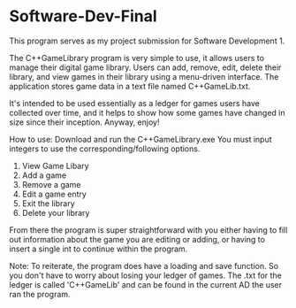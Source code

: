 # Software-Dev-Final

This program serves as my project submission for Software Development 1.

The C++GameLibrary program is very simple to use, it allows users to 
manage their digital game library. Users can add, remove, edit, delete their library, and view games in 
their library using a menu-driven interface. The application stores game data 
in a text file named C++GameLib.txt.

It's intended to be used essentially as a ledger for games users have collected over time,
and it helps to show how some games have changed in size since their inception.
Anyway, enjoy!


How to use:
Download and run the C++GameLibrary.exe
You must input integers to use the corresponding/following options.
1. View Game Libary
2. Add a game
3. Remove a game
4. Edit a game entry
5. Exit the library
6. Delete your library

From there the program is super straightforward with you either having to 
fill out information about the game you are editing or adding, or having to
insert a single int to continue within the program.

Note: To reiterate, the program does have a loading and save function. So you don't have to worry
about losing your ledger of games. The .txt for the ledger is called 'C++GameLib'
and can be found in the current AD the user ran the program.
